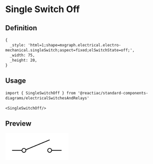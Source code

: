 # Single Switch Off

## Definition

```
{
  _style: 'html=1;shape=mxgraph.electrical.electro-mechanical.singleSwitch;aspect=fixed;elSwitchState=off;',
  _width: 75,
  _height: 20,
}
```

## Usage

```
import { SingleSwitchOff } from '@reactiac/standard-components-diagrams/electricalSwitchesAndRelays'

<SingleSwitchOff/>
```

## Preview

<img src="./single-switch-off.png" width="200"/>
